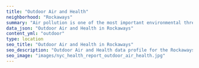 ```yaml
---
title: "Outdoor Air and Health"
neighborhood: "Rockaways"
summary: "Air pollution is one of the most important environmental threats to urban populations and while all people are exposed, pollutant emissions, levels of exposure, and population vulnerability vary across neighborhoods. Exposures to common air pollutants have been linked to respiratory and cardiovascular diseases, cancers, and premature deaths."
data_json: "Outdoor Air and Health in Rockaways"
content_yml: "outdoor"
type: location
seo_title: "Outdoor Air and Health in Rockaways"
seo_description: "Outdoor Air and Health data profile for the Rockaways neighborhood of NYC."
seo_image: "images/nyc_health_report_outdoor_air_health.jpg"
---
```


